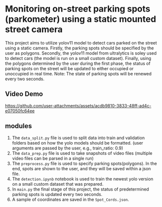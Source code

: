 # Monitoring on-street parking spots (parkometer) using a static mounted street camera
This project aims to utilize yolov11 model to detect cars parked on the street using a static camera.
Firstly, the parking spots should be specified by the user as polygons. Secondly, the yolov11 model from ultralytics is soley
used to detect cars (the model is run on a small custom dataset). Finally, using the polygons determined by the user during the
first phase, the status of parking spots on the street will be updated to either occupied or unoccupied in real time.
Note: The state of parking spots will be renewed every two seconds.
## Video Demo

https://github.com/user-attachments/assets/acdb9810-3833-48ff-ad4c-e07050fc64ee

## modules
1. The `data_split.py` file is used to split data into train and validation folders based on how the yolo models should be formatted.
(user arguments are passed by the user, e.g., train_ratio: 0.9)
2. The `data_prep.py` file is used to take snapshots of video files (multiple video files can be parsed in a single run)
3. The `preprocess.py` file is used to specify parking spots(polygons). In the end, spots are shown to the user, and they will be
saved within a json file.
4. The `detection.ipynb` notebook is used to train the newest yolo version on a small custom dataset that was prepared.
5. In `main.py` the final stage of this project, the status of predetermined parking spots is updated every two seconds.
6. A sample of coordinates are saved in the `Spot_Cords.json`. 
